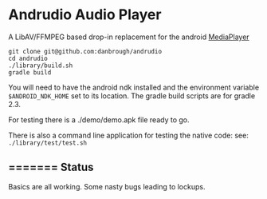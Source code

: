 
Andrudio Audio Player
=================
A LibAV/FFMPEG based drop-in replacement for the android [MediaPlayer](http://developer.android.com/reference/android/media/MediaPlayer.html)
    
    git clone git@github.com:danbrough/andrudio
    cd andrudio
    ./library/build.sh
    gradle build

You will need to have the android ndk installed and the environment variable `$ANDROID_NDK_HOME` set to its location.
The gradle build scripts are for gradle 2.3.

For testing there is a ./demo/demo.apk file ready to go.

There is also a command line application for testing the native code:
	see:  `./library/test/test.sh`

=======
Status
------

Basics are all working.
Some nasty bugs leading to lockups.






    
    
